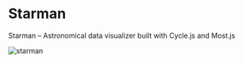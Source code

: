 # Starman
Starman – Astronomical data visualizer built with Cycle.js and Most.js

![starman](https://ijaniashvili.github.io/starman/resources/starman.png)
